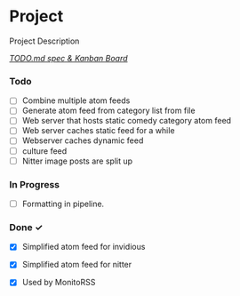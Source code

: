 # Project

Project Description

<em>[TODO.md spec & Kanban Board](https://bit.ly/3fCwKfM)</em>

### Todo

- [ ] Combine multiple atom feeds  
- [ ] Generate atom feed from category list from file  
- [ ] Web server that hosts static comedy category atom feed  
- [ ] Web server caches static feed for a while  
- [ ] Webserver caches dynamic feed  
- [ ] culture feed  
- [ ] Nitter image posts are split up  

### In Progress

- [ ] Formatting in pipeline.  

### Done ✓

- [x] Simplified atom feed for invidious  
- [x] Simplified atom feed for nitter  
- [x] Used by MonitoRSS  

